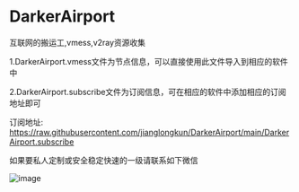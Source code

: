 # DarkerAirport
互联网的搬运工,vmess,v2ray资源收集

1.DarkerAirport.vmess文件为节点信息，可以直接使用此文件导入到相应的软件中

2.DarkerAirport.subscribe文件为订阅信息，可在相应的软件中添加相应的订阅地址即可

订阅地址:
https://raw.githubusercontent.com/jianglongkun/DarkerAirport/main/DarkerAirport.subscribe

如果要私人定制或安全稳定快速的一级请联系如下微信


![image](https://github.com/jianglongkun/DarkerAirport/blob/main/darker.jpg?raw=true)

